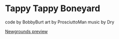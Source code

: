 # Tappy Tappy Boneyard

code by BobbyBurt
art by ProsciuttoMan
music by Dry

[Newgrounds preview](https://www.newgrounds.com/projects/games/1923225/preview)